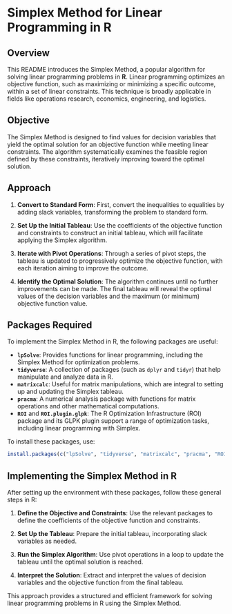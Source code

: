 # Simplex Method for Linear Programming in R

## Overview

This README introduces the Simplex Method, a popular algorithm for solving linear programming problems in **R**. Linear programming optimizes an objective function, such as maximizing or minimizing a specific outcome, within a set of linear constraints. This technique is broadly applicable in fields like operations research, economics, engineering, and logistics.

## Objective

The Simplex Method is designed to find values for decision variables that yield the optimal solution for an objective function while meeting linear constraints. The algorithm systematically examines the feasible region defined by these constraints, iteratively improving toward the optimal solution.

## Approach

1. **Convert to Standard Form**: First, convert the inequalities to equalities by adding slack variables, transforming the problem to standard form.

2. **Set Up the Initial Tableau**: Use the coefficients of the objective function and constraints to construct an initial tableau, which will facilitate applying the Simplex algorithm.

3. **Iterate with Pivot Operations**: Through a series of pivot steps, the tableau is updated to progressively optimize the objective function, with each iteration aiming to improve the outcome.

4. **Identify the Optimal Solution**: The algorithm continues until no further improvements can be made. The final tableau will reveal the optimal values of the decision variables and the maximum (or minimum) objective function value.

## Packages Required

To implement the Simplex Method in R, the following packages are useful:

- **`lpSolve`**: Provides functions for linear programming, including the Simplex Method for optimization problems.
- **`tidyverse`**: A collection of packages (such as `dplyr` and `tidyr`) that help manipulate and analyze data in R.
- **`matrixcalc`**: Useful for matrix manipulations, which are integral to setting up and updating the Simplex tableau.
- **`pracma`**: A numerical analysis package with functions for matrix operations and other mathematical computations.
- **`ROI`** and **`ROI.plugin.glpk`**: The R Optimization Infrastructure (ROI) package and its GLPK plugin support a range of optimization tasks, including linear programming with Simplex.

To install these packages, use:

```R
install.packages(c("lpSolve", "tidyverse", "matrixcalc", "pracma", "ROI", "ROI.plugin.glpk"))
```

## Implementing the Simplex Method in R

After setting up the environment with these packages, follow these general steps in R:

1. **Define the Objective and Constraints**: Use the relevant packages to define the coefficients of the objective function and constraints.

2. **Set Up the Tableau**: Prepare the initial tableau, incorporating slack variables as needed.

3. **Run the Simplex Algorithm**: Use pivot operations in a loop to update the tableau until the optimal solution is reached.

4. **Interpret the Solution**: Extract and interpret the values of decision variables and the objective function from the final tableau.

This approach provides a structured and efficient framework for solving linear programming problems in R using the Simplex Method.